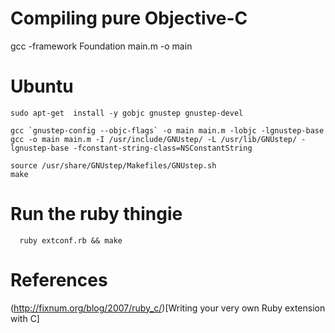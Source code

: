 # Compiling pure Objective-C

  gcc  -framework Foundation  main.m -o main

# Ubuntu

    sudo apt-get  install -y gobjc gnustep gnustep-devel

    gcc `gnustep-config --objc-flags` -o main main.m -lobjc -lgnustep-base
    gcc -o main main.m -I /usr/include/GNUstep/ -L /usr/lib/GNUstep/ -lgnustep-base -fconstant-string-class=NSConstantString

    source /usr/share/GNUstep/Makefiles/GNUstep.sh
    make

# Run the ruby thingie

      ruby extconf.rb && make


# References
(http://fixnum.org/blog/2007/ruby_c/)[Writing your very own Ruby extension with C]
